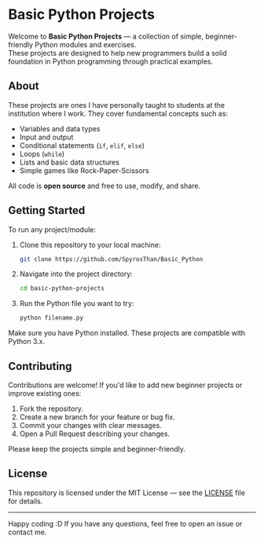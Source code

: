 # Basic Python Projects

Welcome to **Basic Python Projects** — a collection of simple, beginner-friendly Python modules and exercises.  
These projects are designed to help new programmers build a solid foundation in Python programming through practical examples.

## About

These projects are ones I have personally taught to students at the institution where I work. They cover fundamental concepts such as:

- Variables and data types  
- Input and output  
- Conditional statements (`if`, `elif`, `else`)  
- Loops (`while`)  
- Lists and basic data structures  
- Simple games like Rock-Paper-Scissors  

All code is **open source** and free to use, modify, and share.

## Getting Started

To run any project/module:

1. Clone this repository to your local machine:
    ```bash
    git clone https://github.com/SpyrosThan/Basic_Python
    ```

2. Navigate into the project directory:
    ```bash
    cd basic-python-projects
    ```

3. Run the Python file you want to try:
    ```bash
    python filename.py
    ```

Make sure you have Python installed. These projects are compatible with Python 3.x.

## Contributing

Contributions are welcome! If you'd like to add new beginner projects or improve existing ones:

1. Fork the repository.  
2. Create a new branch for your feature or bug fix.  
3. Commit your changes with clear messages.  
4. Open a Pull Request describing your changes.

Please keep the projects simple and beginner-friendly.

## License

This repository is licensed under the MIT License — see the [LICENSE](LICENSE) file for details.

---

Happy coding :D
If you have any questions, feel free to open an issue or contact me.

